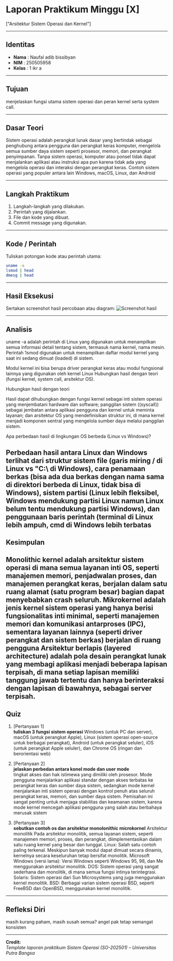 
# Laporan Praktikum Minggu [X]
["Arsitektur Sistem Operasi dan Kernel"]

---

## Identitas
- **Nama**  : Naufal adib bissibyan  
- **NIM**   : 250505958 
- **Kelas** : 1 ikr a

---

## Tujuan
menjelaskan fungsi utama sistem operasi dan peran kernel serta system call.

---

## Dasar Teori
Sistem operasi adalah perangkat lunak dasar yang bertindak sebagai penghubung antara pengguna dan perangkat keras komputer, mengelola semua sumber daya sistem seperti prosesor, memori, dan perangkat penyimpanan. Tanpa sistem operasi, komputer atau ponsel tidak dapat menjalankan aplikasi atau instruksi apa pun karena tidak ada yang mengelola operasi dan interaksi dengan perangkat keras. Contoh sistem operasi yang populer antara lain Windows, macOS, Linux, dan Android

---

## Langkah Praktikum
1. Langkah-langkah yang dilakukan.  
2. Perintah yang dijalankan.  
3. File dan kode yang dibuat.  
4. Commit message yang digunakan.

---

## Kode / Perintah
Tuliskan potongan kode atau perintah utama:
```bash
uname -a
lsmod | head
dmesg | head
```

---

## Hasil Eksekusi
Sertakan screenshot hasil percobaan atau diagram:
![Screenshot hasil](screenshots/example.png)

---

## Analisis
uname -a adalah perintah di Linux yang digunakan untuk menampilkan semua informasi detail tentang sistem, termasuk nama kernel, nama mesin.
Perintah 1smod digunakan untuk menampilkan daftar modul kernel yang saat ini sedang dimuat (loaded) di sistem.

Modul kernel ini bisa berupa driver perangkat keras atau modul fungsional lainnya yang digunakan oleh kernel Linux Hubungkan hasil dengan teori (fungsi kernel, system call, arsitektur OS).

Hubungkan hasil dengan teori

Hasil dapat dihubungkan dengan fungsi kernel sebagai inti sistem operasi yang menjembatani hardware dan software; panggilan sistem ((syscall)) sebagai jembatan antara aplikasi pengguna dan kernel untuk meminta layanan; dan arsitektur OS yang mendefinisikan struktur ini, di mana kernel menjadi komponen sentral yang mengelola sumber daya melalui panggilan sistem.

Apa perbedaan hasil di lingkungan OS berbeda (Linux vs Windows)?

Perbedaan hasil antara Linux dan Windows terlihat dari struktur sistem file (garis miring / di Linux vs "C:\ di Windows), cara penamaan berkas (bisa ada dua berkas dengan nama sama di direktori berbeda di Linux, tidak bisa di Windows), sistem partisi (Linux lebih fleksibel, Windows mendukung partisi Linux namun Linux belum tentu mendukung partisi Windows), dan penggunaan baris perintah (terminal di Linux lebih ampuh, cmd di Windows lebih terbatas
---

## Kesimpulan
Monolithic kernel adalah arsitektur sistem operasi di mana semua layanan inti OS, seperti manajemen memori, penjadwalan proses, dan manajemen perangkat keras, berjalan dalam satu ruang alamat (satu program besar) bagian dapat menyebabkan crash seluruh. Mikrokernel adalah jenis kernel sistem operasi yang hanya berisi fungsionalitas inti minimal, seperti manajemen memori dan komunikasi antarproses (IPC), sementara layanan lainnya (seperti driver perangkat dan sistem berkas) berjalan di ruang pengguna Arsitektur berlapis (layered architecture) adalah pola desain perangkat lunak yang membagi aplikasi menjadi beberapa lapisan terpisah, di mana setiap lapisan memiliki tanggung jawab tertentu dan hanya berinteraksi dengan lapisan di bawahnya, sebagai server terpisah.
---

## Quiz
1. [Pertanyaan 1]  
   **tuliskan 3 fungsi sistem operasi**
     Windows (untuk PC dan server), macOS (untuk perangkat Apple), Linux (sistem operasi open-source untuk berbagai perangkat), Android (untuk perangkat seluler), iOS (untuk perangkat Apple seluler), dan Chrome OS (ringan dan berorientasi web)
   
2. [Pertanyaan 2]  
   **jelaskan perbedan antara konel mode dan user mode**  
   tingkat akses dan hak istimewa yang dimiliki oleh prosesor. Mode pengguna menjalankan aplikasi standar dengan akses terbatas ke perangkat keras dan sumber daya sistem, sedangkan mode kernel menjalankan inti sistem operasi dengan kontrol penuh atas seluruh perangkat keras, memori, dan sumber daya sistem. Pemisahan ini sangat penting untuk menjaga stabilitas dan keamanan sistem, karena mode kernel mencegah aplikasi pengguna yang salah atau berbahaya merusak sistem
3. [Pertanyaan 3]  
   **sebutkan contoh os dan arsitektur monolonithic microkornel** 
   Arsitektur monolitik
Pada arsitektur monolitik, semua layanan sistem, seperti manajemen memori, proses, dan perangkat, diimplementasikan dalam satu ruang kernel yang besar dan tunggal. 
Linux: Salah satu contoh paling terkenal. Meskipun banyak modul dapat dimuat secara dinamis, kernelnya secara keseluruhan tetap bersifat monolitik.
Microsoft Windows (versi lama): Versi Windows seperti Windows 95, 98, dan Me menggunakan arsitektur monolitik.
DOS: Sistem operasi yang sangat sederhana dan monolitik, di mana semua fungsi intinya terintegrasi.
Solaris: Sistem operasi dari Sun Microsystems yang juga menggunakan kernel monolitik.
BSD: Berbagai varian sistem operasi BSD, seperti FreeBSD dan OpenBSD, menggunakan kernel monolitik. 

---

## Refleksi Diri
 masih kurang paham, masih susah semua?  angel pak tetap semangat konsisten 
  
---

**Credit:**  
_Template laporan praktikum Sistem Operasi (SO-202501) – Universitas Putra Bangsa_
